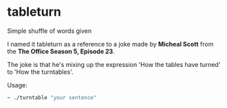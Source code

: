 # tableturn

Simple shuffle of words given

I named it tableturn as a reference to a joke made by **Micheal Scott** from the **The Office Season 5, Episode 23**.

The joke is that he's mixing up the expression 'How the tables have turned' to 'How the turntables'.

Usage:
```zsh
~ ./turntable "your sentence"
```
